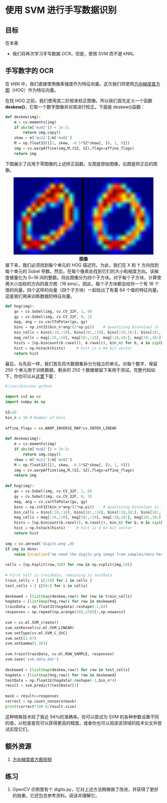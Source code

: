 # 使用 SVM 进行手写数据识别

## 目标
在本章
* 我们将再次学习手写数据 OCR，但是，使用 SVM 而不是 kNN。

## 手写数字的 OCR
在 kNN 中，我们直接使用像素强度作为特征向量。这次我们将使用[方向梯度直方图](http://en.wikipedia.org/wiki/Histogram_of_oriented_gradients)（HOG）作为特征向量。

在找 HOG 之前，我们使用其二阶矩来校正图像。所以我们首先定义一个函数**deskew()**，它取一个数字图像并对其进行校正。下面是 deskew()函数：
```python
def deskew(img):
    m = cv.moments(img)
    if abs(m['mu02']) < 1e-2:
        return img.copy()
    skew = m['mu11']/m['mu02']
    M = np.float32([[1, skew, -0.5*SZ*skew], [0, 1, 0]])
    img = cv.warpAffine(img,M,(SZ, SZ),flags=affine_flags)
    return img
```
下图展示了应用于零图像的上述矫正函数。左图是原始图像，右图是矫正后的图像。
<div align=center>
<img src="img/deskew.jpg"> </br>
<b>图像</b>
</div>
接下来，我们必须找到每个单元的 HOG 描述符。为此，我们在 X 和 Y 方向找到每个单元的 Sobel 导数。然后，在每个像素处找到它们的大小和梯度方向。该梯度被量化为 0~16 间的整数。将此图像分为四个子方块。对于每个子方块，计算使用大小加权的方向的直方图（16 bins）。因此，每个子方块都会给你一个有 16 个值的向量。四个这样的向量（四个子方块）一起给出了有着 64 个值的特征向量。这是我们用来训练数据的特征向量。

```python
def hog(img):
    gx = cv.Sobel(img, cv.CV_32F, 1, 0)
    gy = cv.Sobel(img, cv.CV_32F, 0, 1)
    mag, ang = cv.cartToPolar(gx, gy)
    bins = np.int32(bin_n*ang/(2*np.pi))    # quantizing binvalues in (0...16)
    bin_cells = bins[:10,:10], bins[10:,:10], bins[:10,10:], bins[10:,10:]
    mag_cells = mag[:10,:10], mag[10:,:10], mag[:10,10:], mag[10:,10:]
    hists = [np.bincount(b.ravel(), m.ravel(), bin_n) for b, m in zip(bin_cells, mag_cells)]
    hist = np.hstack(hists)     # hist is a 64 bit vector
    return hist
```
最后，与先前一样，我们首先将大数据集拆分为独立的单元。对每个数字，保留 250 个单元用于训练数据，剩余的 250 个数据被留下来用于测试。完整代码如下，你也可以从[这里](https://github.com/opencv/opencv/tree/master/samples/python/tutorial_code/ml/py_svm_opencv/hogsvm.py)下载：
```python
#!/usr/bin/env python

import cv2 as cv
import numpy as np

SZ=20
bin_n = 16 # Number of bins

affine_flags = cv.WARP_INVERSE_MAP|cv.INTER_LINEAR

def deskew(img):
    m = cv.moments(img)
    if abs(m['mu02']) < 1e-2:
        return img.copy()
    skew = m['mu11']/m['mu02']
    M = np.float32([[1, skew, -0.5*SZ*skew], [0, 1, 0]])
    img = cv.warpAffine(img,M,(SZ, SZ),flags=affine_flags)
    return img
    
def hog(img):
    gx = cv.Sobel(img, cv.CV_32F, 1, 0)
    gy = cv.Sobel(img, cv.CV_32F, 0, 1)
    mag, ang = cv.cartToPolar(gx, gy)
    bins = np.int32(bin_n*ang/(2*np.pi))    # quantizing binvalues in (0...16)
    bin_cells = bins[:10,:10], bins[10:,:10], bins[:10,10:], bins[10:,10:]
    mag_cells = mag[:10,:10], mag[10:,:10], mag[:10,10:], mag[10:,10:]
    hists = [np.bincount(b.ravel(), m.ravel(), bin_n) for b, m in zip(bin_cells, mag_cells)]
    hist = np.hstack(hists)     # hist is a 64 bit vector
    return hist
    
img = cv.imread('digits.png',0)
if img is None:
    raise Exception("we need the digits.png image from samples/data here !")
    
cells = [np.hsplit(row,100) for row in np.vsplit(img,50)]

# First half is trainData, remaining is testData
train_cells = [ i[:50] for i in cells ]
test_cells = [ i[50:] for i in cells]

deskewed = [list(map(deskew,row)) for row in train_cells]
hogdata = [list(map(hog,row)) for row in deskewed]
trainData = np.float32(hogdata).reshape(-1,64)
responses = np.repeat(np.arange(10),250)[:,np.newaxis]

svm = cv.ml.SVM_create()
svm.setKernel(cv.ml.SVM_LINEAR)
svm.setType(cv.ml.SVM_C_SVC)
svm.setC(2.67)
svm.setGamma(5.383)

svm.train(trainData, cv.ml.ROW_SAMPLE, responses)
svm.save('svm_data.dat')

deskewed = [list(map(deskew,row)) for row in test_cells]
hogdata = [list(map(hog,row)) for row in deskewed]
testData = np.float32(hogdata).reshape(-1,bin_n*4)
result = svm.predict(testData)[1]

mask = result==responses
correct = np.count_nonzero(mask)
print(correct*100.0/result.size)

```
这种特殊技术给了我近 94％的准确率。你可以尝试为 SVM 的各种参数设置不同的值，以检查是否可以获得更高的精度。或者你也可以阅读该领域的技术论文并尝试实现它们。

## 额外资源
1. [方向梯度直方图视频](https://www.youtube.com/watch?v=0Zib1YEE4LU)

## 练习
1. OpenCV 示例里有个 digits.py，它对上述方法稍微做了改进，并获得了更好的效果。它还包含参考资料。阅读并理解它。
